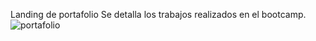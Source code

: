 Landing de portafolio 
Se detalla los trabajos realizados en el bootcamp.
![portafolio](https://user-images.githubusercontent.com/25912510/35811427-73c88548-0a5c-11e8-9fdf-5075d1ce8149.png)
